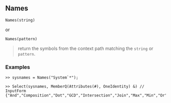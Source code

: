## Names

```
Names(string) 
```

or

```
Names(pattern) 
```

> return the symbols from the context path matching the `string` or `pattern`.
 
 
### Examples

```
>> sysnames = Names("System`*"); 
			 
>> Select(sysnames, MemberQ(Attributes(#), OneIdentity) &) // InputForm 
{"And","Composition","Dot","GCD","Intersection","Join","Max","Min","Or","Plus","Power","StringExpression","StringJoin","TensorProduct","Times","Union","Xor"}
```